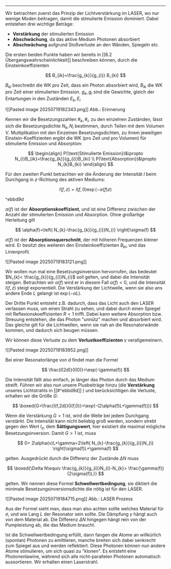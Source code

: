 ***

Wir betrachten zuerst das Prinzip der Lichtverstärkung im LASER, wo nur wenige Moden beitragen, damit die stimulierte Emission dominiert. Dabei entstehen drei wichtige Beträge:

+ **Verstärkung** der stimulierten Emission
+ **Abschwächung**, da das aktive Medium Photonen absorbiert
+ **Abschwächung** aufgrund Stoßverluste an den Wänden, Spiegeln etc.

Die ersten beiden Punkte haben wir bereits in [[6.2 Übergangswahrscheinlichkeit]] beschreiben können, durch die Einsteinkoeffizienten

$$
B_{ik}=\frac{g_{k}}{g_{i}} B_{ki}
$$

$B_{ki}$ beschreibt die WK pro Zeit, dass ein Photon absorbiert wird, $B_{ik}$ die WK pro Zeit einer stimulierten Emission. $g_{k},g_{i}$ sind die Gewichte, gleich der Entartungen in den Zuständen $E_{k},E_{i}$

![[Pasted image 20250719182343.png]]
Abb.: Erinnerung

Kennen wir die Besetzungszahlen $\#_{k},\#_{i}$, zu den einzelnen Zuständen, lässt sich die Besetzungsdichte $N_{k},N_{i}$ bestimmen, durch Teilen mit dem Volumen $V$. Multiplikation mit den Einzelnen Besetzungsdichten, zu ihrem jeweiligen Einstein-Koeffizienten ergibt die WK (pro Zeit und pro Volumen) für stimulierte Emission und Absorption:

$$
\begin{align}
P(\text{Stimulierte Emission})&\propto N_{i}B_{ik}=\frac{g_{k}}{g_{i}}B_{ki} \\
P(\text{Absorption})&\propto N_{k}B_{ki}
\end{align}
$$

Für den zweiten Punkt betrachten wir die Änderung der Intensität $I$ beim Durchgang in $z$-Richtung des aktiven Mediums:

$$
I(f,z)=I(f,0)\exp(-\alpha(f)z)
$$

^ebbd9d

$\alpha(f)$ ist der **Absorptionskoeffizient**, und ist eine Differenz zwischen der Anzahl der stimulierten Emission und Absorption. Ohne großartige Herleitung gilt

$$
\alpha(f)=\left( N_{k}-\frac{g_{k}}{g_{i}}N_{i} \right)\sigma(f)
$$

$\sigma(f)$ ist der **Absorptionsquerschnitt**, der mit höheren Frequenzen kleiner wird. Er besitzt des weiteren den Einsteinkoeffizienten $B_{ki}$, und das Linienprofil.

![[Pasted image 20250719183121.png]]

Wir wollen nun mal eine Besetzungsinversion hervorrufen, das bedeutet $N_{k}< \frac{g_{k}}{g_{i}}N_{i}$ soll gelten, und dabei die Intensität steigen. Betrachten wir $\alpha(f)$ wird er in diesem Fall $\alpha(f)<0$, und die Intensität $I(f,z)$ steigt exponentiell. Die Verstärkung der Lichtwelle, wenn sie also ans andere Ende $L$ gelangt ist $\exp(-\alpha L)$.

Der Dritte Punkt entsteht z.B. dadurch, dass das Licht auch den LASER verlassen muss, um einen Strahl zu sehen, und dabei durch einen Spiegel mit Reflexionskoeffizienten $R< 1$ trifft. Dabei kann weitere Absorption bzw. Streuung entstehen, die das Photon "unnütz" machen und absorbiert wird. Das gleiche gilt für die Lichtwellen, wenn sie nah an die Resonatorwände kommen, und dadurch sich beugen müssen.

Wir können diese Verluste zu dem **Verlustkoeffizienten** $\gamma$ verallgemeinern. 

![[Pasted image 20250719183952.png]]

Bei einer Resonatorlänge von $d$ findet man die Formel

$$
\frac{I(2d)}{I(0)}=\exp(-\gamma(f))
$$

Die Intensität fällt also einfach, je länger das Photon durch das Medium streift. Führen wir also nun unsere Plusbeiträge hinzu (die **Verstärkung** unseres Lichtstrahls in [[#^ebbd9d]] ) und berücksichtigen die Verluste, erhalten wir die Größe $G$:

$$
\boxed{G=\frac{I(f,2d)}{I(f,0)}=\exp(-(2\alpha(f)L+\gamma(f)))}
$$

Wenn die Verstärkung $G> 1$ ist, wird die Welle bei jedem Durchgang verstärkt. Die Intensität kann nicht beliebig groß werden, sondern strebt gegen den Wert $I_{z}$, dem **Sättigungswert**, hier existiert die maximal mögliche Besetzungsinversion. Damit $G> 1$ ist, muss

$$
0> 2\alpha(v)L+\gamma=2\left( N_{k}-\frac{g_{k}}{g_{i}}N_{i} \right)\sigma(f)L+\gamma(f)
$$

gelten. Ausgedrückt durch die Differenz der Zustände $\Delta N$ muss

$$
\boxed{\Delta N\equiv \frac{g_{k}}{g_{i}}N_{i}-N_{k}> \frac{\gamma(f)}{2\sigma(f)L}}
$$

gelten. Wir nennen diese Formel **Schwellwertbedingung**, sie diktiert die minimale Besetzungsinversionsdichte die nötig ist für den LASER. 

![[Pasted image 20250719184715.png]]
Abb.: LASER Prozess

Aus der Formel sieht man, dass man also achten sollte welches Material für $\sigma$, und wie Lang $L$ der Resonator sein sollte. Die Dämpfung $\gamma$ hängt auch von dem Material ab. Die Differenz $\Delta N$ hingegen hängt rein von der Pumpleistung ab, die das Medium braucht.

Ist die Schwellwertbedingung erfüllt, dann fangen die Atome an willkürlich (spontan) Photonen zu emittieren, manche breiten sich dabei senkrecht zum Spiegel aus und werden reflektiert. Diese Photonen können nun andere Atome stimulieren, um sich quasi zu "klonen". Es entsteht eine Photonenlawine, während sich alle nicht-parallelen Photonen automatisch aussortieren. Wir erhalten einen Laserstrahl.